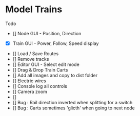 # Model Trains

Todo

-   [] Node GUI - Position, Direction
-   [x] Train GUI - Power, Follow, Speed display
-   [] Load / Save Routes
-   [] Remove tracks
-   [] Editor GUI - Select edit mode
-   [] Drag & Drop Train Carts
-   [] Add all images and copy to dist folder
-   [] Electric wires
-   [] Console log all controls
-   [] Camera zoom
-   []
-   [] Bug : Rail direction inverted when splitting for a switch
-   [] Bug : Carts sometimes 'glicth' when going to next node
